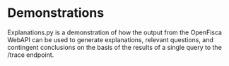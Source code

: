 # Demonstrations

Explanations.py is a demonstration of how the output from the OpenFisca WebAPI can be used
to generate explanations, relevant questions, and contingent conclusions on the basis of
the results of a single query to the /trace endpoint.